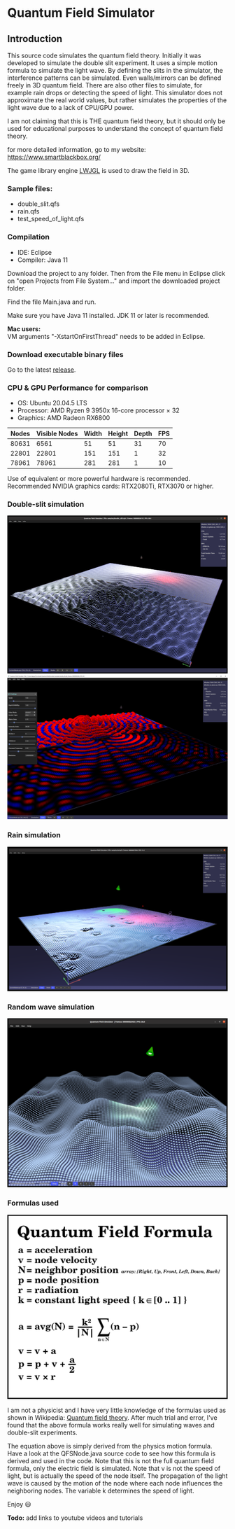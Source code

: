 # Quantum Field Simulator

## Introduction
This source code simulates the quantum field theory.
Initially it was developed to simulate the double slit experiment.
It uses a simple motion formula to simulate the light wave.
By defining the slits in the simulator, the interference patterns can be simulated.
Even walls/mirrors can be defined freely in 3D quantum field.
There are also other files to simulate, for example rain drops or detecting the speed of light.
This simulator does not approximate the real world values, but rather simulates the properties of the light wave due to a lack of CPU/GPU power.

I am not claiming that this is THE quantum field theory, but it should only be used for educational purposes to understand the concept of quantum field theory.<br/>

for more detailed information, go to my website: <a href="https://www.smartblackbox.org/">https://www.smartblackbox.org/</a>

<p>The game library engine <a href="https://github.com/LWJGL/lwjgl3" target="_blank">LWJGL</a> is used to draw the field in 3D.</p>

### Sample files:
* double_slit.qfs
* rain.qfs
* test_speed_of_light.qfs

### Compilation
* IDE: Eclipse
* Compiler: Java 11

<p>Download the project to any folder. Then from the File menu in Eclipse click on "open Projects from File System..." and import the downloaded project folder.</p>
<p>Find the file Main.java and run.</p>
<p>Make sure you have Java 11 installed. JDK 11 or later is recommended.</p>

<b>Mac users:</b></br>
VM arguments "-XstartOnFirstThread" needs to be added in Eclipse.

### Download executable binary files
Go to the latest <a href="https://github.com/dqnguyen59/QuantumFieldSimulator/releases/tag/v0.1.90">release</a>.

### CPU & GPU Performance for comparison
* OS: Ubuntu 20.04.5 LTS
* Processor: AMD Ryzen 9 3950x 16-core processor × 32 
* Graphics: AMD Radeon RX6800

| Nodes    | Visible Nodes | Width | Height | Depth | FPS |
|----------|---------------|-------|--------|-------|-----|
| 80631    | 6561          | 51    | 51     | 31    | 70  |
| 22801    | 22801         | 151   | 151    | 1     | 32  |
| 78961    | 78961         | 281   | 281    | 1     | 10  |

<p>
  Use of equivalent or more powerful hardware is recommended.</br>
  Recommended NVIDIA graphics cards: RTX2080Ti, RTX3070 or higher.
</p>

### Double-slit simulation
<img src="https://raw.githubusercontent.com/dqnguyen59/QuantumFieldSimulator/main/images/double_slit.png">
<img src="https://raw.githubusercontent.com/dqnguyen59/QuantumFieldSimulator/main/images/double_slit2.png">

### Rain simulation
<img src="https://raw.githubusercontent.com/dqnguyen59/QuantumFieldSimulator/main/images/rain.png">

### Random wave simulation
<img src="https://raw.githubusercontent.com/dqnguyen59/QuantumFieldSimulator/main/images/waves.png">

### Formulas used
<img src="https://raw.githubusercontent.com/dqnguyen59/QuantumFieldSimulator/main/images/qfs_formula.png">


<p>
  I am not a physicist and I have very little knowledge of the formulas used as shown in Wikipedia: <a href="https://en.wikipedia.org/wiki/Quantum_field_theory" target="_blank" rel="nofollow noopener noreferrer">Quantum field theory</a>.
  After much trial and error, I've found that the above formula works really well for simulating waves and double-slit experiments.
</p>
<p>
  The equation above is simply derived from the physics motion formula.
  Have a look at the QFSNode.java source code to see how this formula is derived and used in the code.
  Note that this is not the full quantum field formula, only the electric field is simulated.
  Note that v is not the speed of light, but is actually the speed of the node itself.
  The propagation of the light wave is caused by the motion of the node where each node influences the neighboring nodes.
  The variable k determines the speed of light.
</p>

<p>
  Enjoy 😃
</p>

<p>
  <b>Todo:</b> add links to youtube videos and tutorials
</p>

